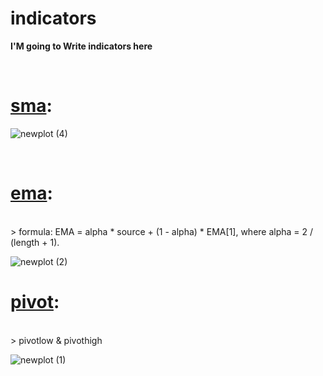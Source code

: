 # indicators
**I'M going to Write indicators here**

<br/>


#  [**sma**](https://github.com/mohder79/indicators/blob/main/sma.py):
![newplot (4)](https://user-images.githubusercontent.com/102425717/179373947-69baba66-2154-4791-a328-22ed392089c3.png)



<br/>

# [**ema**](https://github.com/mohder79/indicators/blob/main/ema.py):

<br/>
> formula: EMA = alpha * source + (1 - alpha) * EMA[1], where alpha = 2 / (length + 1).

![newplot (2)](https://user-images.githubusercontent.com/102425717/179373801-4bb3438a-9ac3-4243-b04e-0e76658f1c2a.png)
<br/>


# [**pivot**](https://github.com/mohder79/indicators/blob/main/Pivot):
<br/>
> pivotlow & pivothigh



![newplot (1)](https://user-images.githubusercontent.com/102425717/179373724-0809672b-b4e8-4fe3-b519-90eaa2e18293.png)


